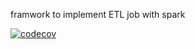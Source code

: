 framwork to implement ETL job with spark

[![codecov](https://codecov.io/gh/tsafacjo/SPARK_ETL_LIB/branch/master/graph/badge.svg)](https://codecov.io/gh/tsafacjo/SPARK_ETL_LIB)
